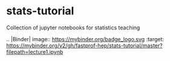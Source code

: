 # stats-tutorial
Collection of jupyter notebooks for statistics teaching

.. |Binder| image:: https://mybinder.org/badge_logo.svg
   :target: https://mybinder.org/v2/gh/fastprof-hep/stats-tutorial/master?filepath=lecture1.ipynb
